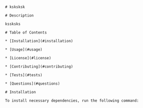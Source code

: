 
      # ksksksk
      ​
      # Description
      ​
      kssksks
      ​
      # Table of Contents 
      ​
      * [Installation](#installation)
      ​
      * [Usage](#usage)
      ​
      * [License](#license)
      ​
      * [Contributing](#contributing)
      ​
      * [Tests](#tests)
      ​
      * [Questions](#questions)
      ​
      # Installation
      ​
      To install necessary dependencies, run the following command:
      